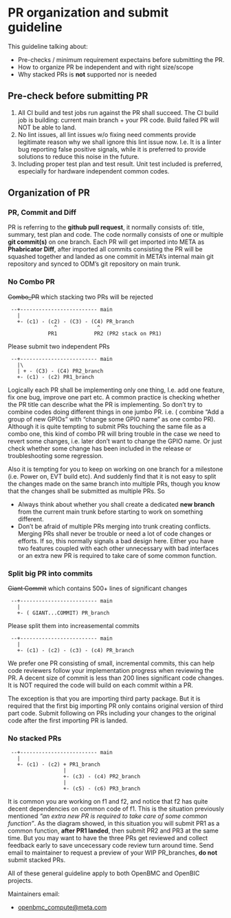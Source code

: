 # PR organization and submit guideline
This guideline talking about:
* Pre-checks / minimum requirement expectains before submitting the PR.
* How to organize PR be independent and with right size/scope 
* Why stacked PRs is **not** supported nor is needed

## Pre-check before submitting PR
1. All CI build and test jobs run against the PR shall succeed. The CI build job
   is building: current main branch + your PR code. Build failed PR will NOT be
   able to land. 
2. No lint issues, all lint issues w/o fixing need comments provide legitimate
   reason why we shall ignore this lint issue now. I.e. It is a linter bug
   reporting false positive signals, while it is preferred to provide solutions
   to reduce this noise in the future.
3. Including proper test plan and test result. Unit test included is preferred,
   especially for hardware independent common codes.


## Organization of PR
### PR, Commit and Diff
PR is referring to the **github pull request**, it normally consists of: title,
summary, test plan and code. The code normally consists of one or multiple **git
commit(s)** on one branch. Each PR will get imported into META as **Phabricator
Diff**, after imported all commits consisting the PR will be squashed together
and landed as one commit in META’s internal main git repository and synced to
ODM’s git repository on main trunk.

### No Combo PR
~~Combo_PR~~ which stacking two PRs will be rejected
```
 --+------------------------- main
   |
   +- (c1) - (c2) - (C3) - (C4) PR_branch
               ^             ^
             PR1            PR2 (PR2 stack on PR1)
```
Please submit two independent PRs
```
 --+------------------------- main
   |\
   | + - (C3) - (C4) PR2_branch
   +- (c1) - (c2) PR1_branch
```

Logically each PR shall be implementing only one thing, I.e. add one feature,
fix one bug, improve one part etc. A common practice is checking whether the PR
title can describe what the PR is implementing. So don’t try to combine codes
doing different things in one jumbo PR. i.e. ( combine “Add a group of new
GPIOs” with “change some GPIO name” as one combo PR). Although it is quite
tempting to submit PRs touching the same file as a combo one, this kind of combo
PR will bring trouble in the case we need to revert some changes, i.e. later
don’t want to change the GPIO name. Or just check whether some change has been
included in the release or troubleshooting some regression.

Also it is tempting for you to keep on working on one branch for a milestone
(i.e. Power on, EVT build etc). And suddenly find that it is not easy to split
the changes made on the same branch into multiple PRs, though you know that the
changes shall be submitted as multiple PRs. So

* Always think about whether you shall create a dedicated **new branch** from
  the current main trunk before starting to work on something different.
* Don’t be afraid of multiple PRs merging into trunk creating conflicts. Merging
  PRs shall never be trouble or need a lot of code changes or efforts. If so,
  this normally signals a bad design here. Either you have two features coupled
  with each other unnecessary with bad interfaces or an extra new PR is required
  to take care of some common function.

### Split big PR into commits
~~Giant Commit~~ which contains 500+ lines of significant changes
```
 --+------------------------- main
   |
   +- ( GIANT...COMMIT) PR_branch
```
Please split them into increasemental commits
```
 --+------------------------- main
   |
   +- (c1) - (c2) - (c3) - (c4) PR_branch
```
We prefer one PR consisting of small, incremental commits, this can help code
reviewers follow your implementation progress when reviewing the PR. A decent
size of commit is less than 200 lines significant code changes. It is NOT
required the code will build on each commit within a PR.

The exception is that you are importing third party package. But it is required
that the first big importing PR only contains original version of third part
code. Submit following on PRs including your changes to the original code after
the first importing PR is landed.

### No stacked PRs
```
 --+------------------------- main
   |
   +- (c1) - (c2) + PR1_branch
                  |
                  +- (c3) - (c4) PR2_branch
                  |
                  +- (c5) - (c6) PR3_branch
```
It is common you are working on f1 and f2, and notice that f2 has quite decent
dependencies on common code of f1. This is the situation previously mentioned
*“an extra new PR is required to take care of some common function”*. As the
diagram showed, in this situation you will submit PR1 as a common function,
**after PR1 landed**, then submit PR2 and PR3 at the same time. But you may want
to have the three PRs get reviewed and collect feedback early to save
uncecessary code review turn around time. Send email to maintainer to
request a preview of your WIP PR_branches, **do not** submit stacked PRs.

All of these general guideline apply to both OpenBMC and OpenBIC projects.

Maintainers email:
* openbmc_compute@meta.com


